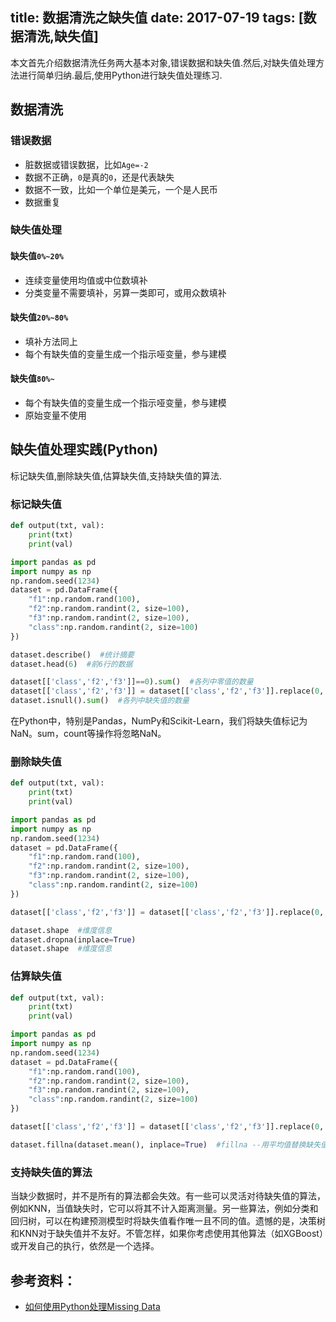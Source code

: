 title: 数据清洗之缺失值
date: 2017-07-19
tags: [数据清洗,缺失值]
---
本文首先介绍数据清洗任务两大基本对象,错误数据和缺失值.然后,对缺失值处理方法进行简单归纳.最后,使用Python进行缺失值处理练习.

<!--more-->
## 数据清洗

### 错误数据

- 脏数据或错误数据，比如`Age=-2`
- 数据不正确，`0`是真的`0`，还是代表缺失
- 数据不一致，比如一个单位是美元，一个是人民币
- 数据重复

### 缺失值处理

#### 缺失值`0%~20%`

- 连续变量使用均值或中位数填补
- 分类变量不需要填补，另算一类即可，或用众数填补

#### 缺失值`20%~80%`

- 填补方法同上
- 每个有缺失值的变量生成一个指示哑变量，参与建模

#### 缺失值`80%~`

- 每个有缺失值的变量生成一个指示哑变量，参与建模
- 原始变量不使用

## 缺失值处理实践(Python)
标记缺失值,删除缺失值,估算缺失值,支持缺失值的算法.

### 标记缺失值
``` python
def output(txt, val):
    print(txt)
    print(val)

import pandas as pd
import numpy as np
np.random.seed(1234)
dataset = pd.DataFrame({
    "f1":np.random.rand(100),
    "f2":np.random.randint(2, size=100),
    "f3":np.random.randint(2, size=100),
    "class":np.random.randint(2, size=100)
})

dataset.describe()  #统计摘要
dataset.head(6)  #前6行的数据

dataset[['class','f2','f3']]==0).sum()  #各列中零值的数量
dataset[['class','f2','f3']] = dataset[['class','f2','f3']].replace(0, np.NaN)  #将零值标记为NaN
dataset.isnull().sum()  #各列中缺失值的数量
```

在Python中，特别是Pandas，NumPy和Scikit-Learn，我们将缺失值标记为NaN。sum，count等操作将忽略NaN。

### 删除缺失值
``` python
def output(txt, val):
    print(txt)
    print(val)

import pandas as pd
import numpy as np
np.random.seed(1234)
dataset = pd.DataFrame({
    "f1":np.random.rand(100),
    "f2":np.random.randint(2, size=100),
    "f3":np.random.randint(2, size=100),
    "class":np.random.randint(2, size=100)
})

dataset[['class','f2','f3']] = dataset[['class','f2','f3']].replace(0, np.NaN)  #将零值标记为NaN

dataset.shape  #维度信息
dataset.dropna(inplace=True)
dataset.shape  #维度信息
```

### 估算缺失值
``` python
def output(txt, val):
    print(txt)
    print(val)

import pandas as pd
import numpy as np
np.random.seed(1234)
dataset = pd.DataFrame({
    "f1":np.random.rand(100),
    "f2":np.random.randint(2, size=100),
    "f3":np.random.randint(2, size=100),
    "class":np.random.randint(2, size=100)
})

dataset[['class','f2','f3']] = dataset[['class','f2','f3']].replace(0, np.NaN)  #将缺失值标记为NaN

dataset.fillna(dataset.mean(), inplace=True)  #fillna --用平均值替换缺失值
```

### 支持缺失值的算法
当缺少数据时，并不是所有的算法都会失效。有一些可以灵活对待缺失值的算法，例如KNN，当值缺失时，它可以将其不计入距离测量。另一些算法，例如分类和回归树，可以在构建预测模型时将缺失值看作唯一且不同的值。遗憾的是，决策树和KNN对于缺失值并不友好。不管怎样，如果你考虑使用其他算法（如XGBoost）或开发自己的执行，依然是一个选择。

## 参考资料：
- [如何使用Python处理Missing Data](http://www.dataguru.cn/article-11047-1.html)
